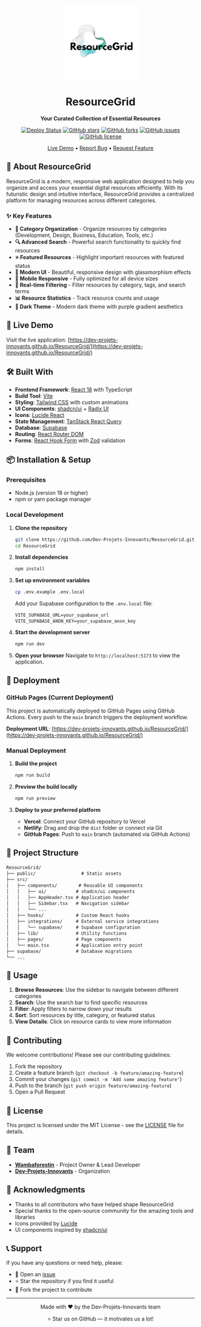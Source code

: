 
<div align="center">
  <img src="public/lovable-uploads/9b9c9bb3-3897-4615-b8db-433d7014549c.png" alt="ResourceGrid Logo" width="200">
  
  # ResourceGrid
  
  **Your Curated Collection of Essential Resources**
  
  [![Deploy Status](https://github.com/Dev-Projets-Innovants/ResourceGrid/actions/workflows/deploy.yml/badge.svg)](https://github.com/Dev-Projets-Innovants/ResourceGrid/actions/workflows/deploy.yml)
  [![GitHub stars](https://img.shields.io/github/stars/Dev-Projets-Innovants/ResourceGrid?style=social)](https://github.com/Dev-Projets-Innovants/ResourceGrid/stargazers)
  [![GitHub forks](https://img.shields.io/github/forks/Dev-Projets-Innovants/ResourceGrid?style=social)](https://github.com/Dev-Projets-Innovants/ResourceGrid/network/members)
  [![GitHub issues](https://img.shields.io/github/issues/Dev-Projets-Innovants/ResourceGrid)](https://github.com/Dev-Projets-Innovants/ResourceGrid/issues)
  [![GitHub license](https://img.shields.io/github/license/Dev-Projets-Innovants/ResourceGrid)](https://github.com/Dev-Projets-Innovants/ResourceGrid/blob/main/LICENSE)
  
  [Live Demo](https://dev-projets-innovants.github.io/ResourceGrid/) • [Report Bug](https://github.com/Dev-Projets-Innovants/ResourceGrid/issues) • [Request Feature](https://github.com/Dev-Projets-Innovants/ResourceGrid/issues)
</div>

## 🌟 About ResourceGrid

ResourceGrid is a modern, responsive web application designed to help you organize and access your essential digital resources efficiently. With its futuristic design and intuitive interface, ResourceGrid provides a centralized platform for managing resources across different categories.

### ✨ Key Features

- **📂 Category Organization** - Organize resources by categories (Development, Design, Business, Education, Tools, etc.)
- **🔍 Advanced Search** - Powerful search functionality to quickly find resources
- **⭐ Featured Resources** - Highlight important resources with featured status
- **🎨 Modern UI** - Beautiful, responsive design with glassmorphism effects
- **📱 Mobile Responsive** - Fully optimized for all device sizes
- **🔄 Real-time Filtering** - Filter resources by category, tags, and search terms
- **📊 Resource Statistics** - Track resource counts and usage
- **🌙 Dark Theme** - Modern dark theme with purple gradient aesthetics

## 🚀 Live Demo

Visit the live application: [https://dev-projets-innovants.github.io/ResourceGrid/](https://dev-projets-innovants.github.io/ResourceGrid/)

## 🛠️ Built With

- **Frontend Framework**: [React 18](https://reactjs.org/) with TypeScript
- **Build Tool**: [Vite](https://vitejs.dev/)
- **Styling**: [Tailwind CSS](https://tailwindcss.com/) with custom animations
- **UI Components**: [shadcn/ui](https://ui.shadcn.com/) + [Radix UI](https://www.radix-ui.com/)
- **Icons**: [Lucide React](https://lucide.dev/)
- **State Management**: [TanStack React Query](https://tanstack.com/query/latest)
- **Database**: [Supabase](https://supabase.com/)
- **Routing**: [React Router DOM](https://reactrouter.com/)
- **Forms**: [React Hook Form](https://react-hook-form.com/) with [Zod](https://zod.dev/) validation

## 📦 Installation & Setup

### Prerequisites

- Node.js (version 18 or higher)
- npm or yarn package manager

### Local Development

1. **Clone the repository**
   ```bash
   git clone https://github.com/Dev-Projets-Innovants/ResourceGrid.git
   cd ResourceGrid
   ```

2. **Install dependencies**
   ```bash
   npm install
   ```

3. **Set up environment variables**
   ```bash
   cp .env.example .env.local
   ```
   Add your Supabase configuration to the `.env.local` file:
   ```env
   VITE_SUPABASE_URL=your_supabase_url
   VITE_SUPABASE_ANON_KEY=your_supabase_anon_key
   ```

4. **Start the development server**
   ```bash
   npm run dev
   ```

5. **Open your browser**
   Navigate to `http://localhost:5173` to view the application.

## 🚀 Deployment

### GitHub Pages (Current Deployment)

This project is automatically deployed to GitHub Pages using GitHub Actions. Every push to the `main` branch triggers the deployment workflow.

**Deployment URL**: [https://dev-projets-innovants.github.io/ResourceGrid/](https://dev-projets-innovants.github.io/ResourceGrid/)

### Manual Deployment

1. **Build the project**
   ```bash
   npm run build
   ```

2. **Preview the build locally**
   ```bash
   npm run preview
   ```

3. **Deploy to your preferred platform**
   - **Vercel**: Connect your GitHub repository to Vercel
   - **Netlify**: Drag and drop the `dist` folder or connect via Git
   - **GitHub Pages**: Push to `main` branch (automated via GitHub Actions)

## 📁 Project Structure

```
ResourceGrid/
├── public/                 # Static assets
├── src/
│   ├── components/        # Reusable UI components
│   │   ├── ui/           # shadcn/ui components
│   │   ├── AppHeader.tsx # Application header
│   │   ├── Sidebar.tsx   # Navigation sidebar
│   │   └── ...
│   ├── hooks/            # Custom React hooks
│   ├── integrations/     # External service integrations
│   │   └── supabase/     # Supabase configuration
│   ├── lib/              # Utility functions
│   ├── pages/            # Page components
│   └── main.tsx          # Application entry point
├── supabase/             # Database migrations
└── ...
```

## 🎯 Usage

1. **Browse Resources**: Use the sidebar to navigate between different categories
2. **Search**: Use the search bar to find specific resources
3. **Filter**: Apply filters to narrow down your results
4. **Sort**: Sort resources by title, category, or featured status
5. **View Details**: Click on resource cards to view more information

## 🤝 Contributing

We welcome contributions! Please see our contributing guidelines:

1. Fork the repository
2. Create a feature branch (`git checkout -b feature/amazing-feature`)
3. Commit your changes (`git commit -m 'Add some amazing feature'`)
4. Push to the branch (`git push origin feature/amazing-feature`)
5. Open a Pull Request

## 📝 License

This project is licensed under the MIT License - see the [LICENSE](LICENSE) file for details.

## 👥 Team

- **[Wambaforestin](https://github.com/Wambaforestin)** - Project Owner & Lead Developer
- **[Dev-Projets-Innovants](https://github.com/Dev-Projets-Innovants)** - Organization

## 🙏 Acknowledgments

- Thanks to all contributors who have helped shape ResourceGrid
- Special thanks to the open-source community for the amazing tools and libraries
- Icons provided by [Lucide](https://lucide.dev/)
- UI components inspired by [shadcn/ui](https://ui.shadcn.com/)

## 📞 Support

If you have any questions or need help, please:

- 📧 Open an [issue](https://github.com/Dev-Projets-Innovants/ResourceGrid/issues)
- ⭐ Star the repository if you find it useful
- 🍴 Fork the project to contribute

---

<div align="center">
  Made with ❤️ by the Dev-Projets-Innovants team
  
  ⭐ Star us on GitHub — it motivates us a lot!
</div>
